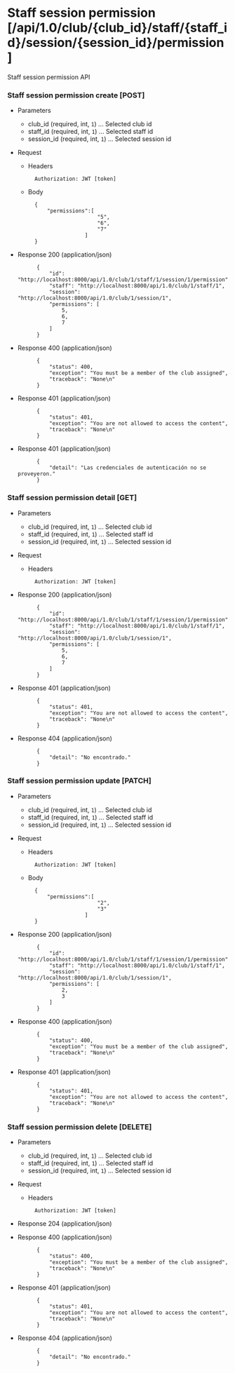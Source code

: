 # Staff session permission [/api/1.0/club/{club_id}/staff/{staff_id}/session/{session_id}/permission]

Staff session permission API

### Staff session permission create [POST]

+ Parameters
    + club_id (required, int, `1`) ... Selected club id
    + staff_id (required, int, `1`) ... Selected staff id
    + session_id (required, int, `1`) ... Selected session id

+ Request
    + Headers
    
            Authorization: JWT [token]

    + Body
        
            {
                "permissions":[
                                "5",
                                "6",
                                "7"
                            ]
            }
            
+ Response 200 (application/json)

            {
                "id": "http://localhost:8000/api/1.0/club/1/staff/1/session/1/permission",
                "staff": "http://localhost:8000/api/1.0/club/1/staff/1",
                "session": "http://localhost:8000/api/1.0/club/1/session/1",
                "permissions": [
                    5,
                    6,
                    7
                ]
            }

+ Response 400 (application/json)

            {
                "status": 400,
                "exception": "You must be a member of the club assigned",
                "traceback": "None\n"
            }

+ Response 401 (application/json)

            {
                "status": 401,
                "exception": "You are not allowed to access the content",
                "traceback": "None\n"
            }

+ Response 401 (application/json)

            {
                "detail": "Las credenciales de autenticación no se proveyeron."
            }

### Staff session permission detail [GET]

+ Parameters
    + club_id (required, int, `1`) ... Selected club id
    + staff_id (required, int, `1`) ... Selected staff id
    + session_id (required, int, `1`) ... Selected session id

+ Request
    + Headers
    
            Authorization: JWT [token]

+ Response 200 (application/json)

            {
                "id": "http://localhost:8000/api/1.0/club/1/staff/1/session/1/permission",
                "staff": "http://localhost:8000/api/1.0/club/1/staff/1",
                "session": "http://localhost:8000/api/1.0/club/1/session/1",
                "permissions": [
                    5,
                    6,
                    7
                ]
            }

+ Response 401 (application/json)

            {
                "status": 401,
                "exception": "You are not allowed to access the content",
                "traceback": "None\n"
            }

+ Response 404 (application/json)

            {
                "detail": "No encontrado."
            }

### Staff session permission update [PATCH]

+ Parameters
    + club_id (required, int, `1`) ... Selected club id
    + staff_id (required, int, `1`) ... Selected staff id
    + session_id (required, int, `1`) ... Selected session id

+ Request
    + Headers
    
            Authorization: JWT [token]
    + Body

            {
                "permissions":[
                                "2",
                                "3"
                            ]
            }

+ Response 200 (application/json)

            {
                "id": "http://localhost:8000/api/1.0/club/1/staff/1/session/1/permission",
                "staff": "http://localhost:8000/api/1.0/club/1/staff/1",
                "session": "http://localhost:8000/api/1.0/club/1/session/1",
                "permissions": [
                    2,
                    3
                ]
            }

+ Response 400 (application/json)

            {
                "status": 400,
                "exception": "You must be a member of the club assigned",
                "traceback": "None\n"
            }

+ Response 401 (application/json)

            {
                "status": 401,
                "exception": "You are not allowed to access the content",
                "traceback": "None\n"
            }

### Staff session permission delete [DELETE]

+ Parameters
    + club_id (required, int, `1`) ... Selected club id
    + staff_id (required, int, `1`) ... Selected staff id
    + session_id (required, int, `1`) ... Selected session id

+ Request
    + Headers

            Authorization: JWT [token]
    
+ Response 204 (application/json)

+ Response 400 (application/json)

            {
                "status": 400,
                "exception": "You must be a member of the club assigned",
                "traceback": "None\n"
            }

+ Response 401 (application/json)

            {
                "status": 401,
                "exception": "You are not allowed to access the content",
                "traceback": "None\n"
            }

+ Response 404 (application/json)

            {
                "detail": "No encontrado."
            }

